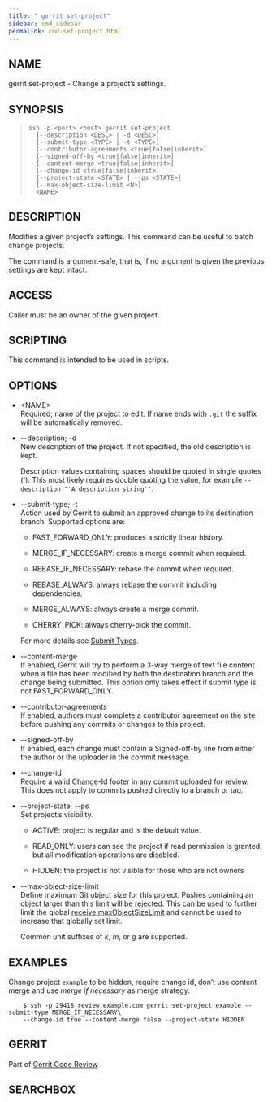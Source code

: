 ```yaml
---
title: " gerrit set-project"
sidebar: cmd_sidebar
permalink: cmd-set-project.html
---
```

## NAME

gerrit set-project - Change a project’s settings.

## SYNOPSIS

> 
> 
>     ssh -p <port> <host> gerrit set-project
>       [--description <DESC> | -d <DESC>]
>       [--submit-type <TYPE> | -t <TYPE>]
>       [--contributor-agreements <true|false|inherit>]
>       [--signed-off-by <true|false|inherit>]
>       [--content-merge <true|false|inherit>]
>       [--change-id <true|false|inherit>]
>       [--project-state <STATE> | --ps <STATE>]
>       [--max-object-size-limit <N>]
>       <NAME>

## DESCRIPTION

Modifies a given project’s settings. This command can be useful to batch
change projects.

The command is argument-safe, that is, if no argument is given the
previous settings are kept intact.

## ACCESS

Caller must be an owner of the given project.

## SCRIPTING

This command is intended to be used in scripts.

## OPTIONS

  - \<NAME\>  
    Required; name of the project to edit. If name ends with `.git` the
    suffix will be automatically removed.

  - \--description; -d  
    New description of the project. If not specified, the old
    description is kept.
    
    Description values containing spaces should be quoted in single
    quotes ('). This most likely requires double quoting the value, for
    example `--description "'A description string'"`.

  - \--submit-type; -t  
    Action used by Gerrit to submit an approved change to its
    destination branch. Supported options are:
    
      - FAST\_FORWARD\_ONLY: produces a strictly linear history.
    
      - MERGE\_IF\_NECESSARY: create a merge commit when required.
    
      - REBASE\_IF\_NECESSARY: rebase the commit when required.
    
      - REBASE\_ALWAYS: always rebase the commit including dependencies.
    
      - MERGE\_ALWAYS: always create a merge commit.
    
      - CHERRY\_PICK: always cherry-pick the commit.
    
    For more details see [Submit
    Types](project-configuration.html#submit_type).

  - \--content-merge  
    If enabled, Gerrit will try to perform a 3-way merge of text file
    content when a file has been modified by both the destination branch
    and the change being submitted. This option only takes effect if
    submit type is not FAST\_FORWARD\_ONLY.

  - \--contributor-agreements  
    If enabled, authors must complete a contributor agreement on the
    site before pushing any commits or changes to this project.

  - \--signed-off-by  
    If enabled, each change must contain a Signed-off-by line from
    either the author or the uploader in the commit message.

  - \--change-id  
    Require a valid [Change-Id](user-changeid.html) footer in any commit
    uploaded for review. This does not apply to commits pushed directly
    to a branch or tag.

  - \--project-state; --ps  
    Set project’s visibility.
    
      - ACTIVE: project is regular and is the default value.
    
      - READ\_ONLY: users can see the project if read permission is
        granted, but all modification operations are disabled.
    
      - HIDDEN: the project is not visible for those who are not owners

  - \--max-object-size-limit  
    Define maximum Git object size for this project. Pushes containing
    an object larger than this limit will be rejected. This can be used
    to further limit the global
    [receive.maxObjectSizeLimit](config-gerrit.html#receive.maxObjectSizeLimit)
    and cannot be used to increase that globally set limit.
    
    Common unit suffixes of *k*, *m*, or *g* are supported.

## EXAMPLES

Change project `example` to be hidden, require change id, don’t use
content merge and use *merge if necessary* as merge
strategy:

``` 
    $ ssh -p 29418 review.example.com gerrit set-project example --submit-type MERGE_IF_NECESSARY\
    --change-id true --content-merge false --project-state HIDDEN
```

## GERRIT

Part of [Gerrit Code Review](index.html)

## SEARCHBOX

